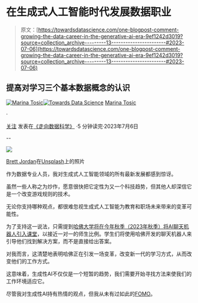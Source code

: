 # 在生成式人工智能时代发展数据职业

> 原文：[https://towardsdatascience.com/one-blogpost-comment-growing-the-data-career-in-the-generative-ai-era-9ef1242d3019?source=collection_archive---------13-----------------------#2023-07-06](https://towardsdatascience.com/one-blogpost-comment-growing-the-data-career-in-the-generative-ai-era-9ef1242d3019?source=collection_archive---------13-----------------------#2023-07-06)

## 提高对学习三个基本数据概念的认识

[](https://medium.com/@martosi?source=post_page-----9ef1242d3019--------------------------------)[![Marina Tosic](../Images/cb2168826ed9ed608d61c6c90843c535.png)](https://medium.com/@martosi?source=post_page-----9ef1242d3019--------------------------------)[](https://towardsdatascience.com/?source=post_page-----9ef1242d3019--------------------------------)[![Towards Data Science](../Images/a6ff2676ffcc0c7aad8aaf1d79379785.png)](https://towardsdatascience.com/?source=post_page-----9ef1242d3019--------------------------------) [Marina Tosic](https://medium.com/@martosi?source=post_page-----9ef1242d3019--------------------------------)

·

[关注](https://medium.com/m/signin?actionUrl=https%3A%2F%2Fmedium.com%2F_%2Fsubscribe%2Fuser%2Fe40b4f03cd3e&operation=register&redirect=https%3A%2F%2Ftowardsdatascience.com%2Fone-blogpost-comment-growing-the-data-career-in-the-generative-ai-era-9ef1242d3019&user=Marina+Tosic&userId=e40b4f03cd3e&source=post_page-e40b4f03cd3e----9ef1242d3019---------------------post_header-----------) 发表在[《走向数据科学》](https://towardsdatascience.com/?source=post_page-----9ef1242d3019--------------------------------) ·5 分钟读完·2023年7月6日[](https://medium.com/m/signin?actionUrl=https%3A%2F%2Fmedium.com%2F_%2Fvote%2Ftowards-data-science%2F9ef1242d3019&operation=register&redirect=https%3A%2F%2Ftowardsdatascience.com%2Fone-blogpost-comment-growing-the-data-career-in-the-generative-ai-era-9ef1242d3019&user=Marina+Tosic&userId=e40b4f03cd3e&source=-----9ef1242d3019---------------------clap_footer-----------)

--

[](https://medium.com/m/signin?actionUrl=https%3A%2F%2Fmedium.com%2F_%2Fbookmark%2Fp%2F9ef1242d3019&operation=register&redirect=https%3A%2F%2Ftowardsdatascience.com%2Fone-blogpost-comment-growing-the-data-career-in-the-generative-ai-era-9ef1242d3019&source=-----9ef1242d3019---------------------bookmark_footer-----------)![](../Images/08a3e60909271a424825326f29b4b70d.png)

[Brett Jordan](https://unsplash.com/@brett_jordan?utm_source=medium&utm_medium=referral)在[Unsplash](https://unsplash.com/?utm_source=medium&utm_medium=referral)上的照片

作为数据专业人员，我对生成式人工智能领域的所有最新发展都感到惊讶。

虽然一些人称之为炒作，愿意很快把它定性为又一个科技趋势，但其他人却深信它是一个改变游戏规则的技术。

无论你支持哪种观点，都很难忽视生成式人工智能为教育和职场未来带来的变革可能性。

为了支持这一说法，只需提到[哈佛大学将在今年秋季（2023年秋季）将AI聊天机器人引入课堂](https://uk.pcmag.com/ai/147451/harvards-new-computer-science-teacher-is-a-chatbot)，以接近一对一的师生比例。学生们将使用哈佛开发的聊天机器人来引导他们找到解决方案，而不是直接给出答案。

对我而言，这清楚地表明哈佛正在引发一场变革，改变新一代的学习方式，从而改变他们的工作方式。

这意味着，生成性AI不仅仅是一个短暂的趋势，我们需要开始寻找方法来使我们的工作环境适应它。

尽管我对生成性AI持有热情的观点，但我从未有过如此的[FOMO](https://www.techtarget.com/whatis/definition/FOMO-fear-of-missing-out#:~:text=The%20fear%20of%20missing%20out,%2C%20dissatisfaction%2C%20depression%20and%20stress.)。
